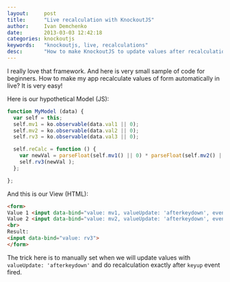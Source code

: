 ```yaml
---
layout:     post
title:      "Live recalculation with KnockoutJS"
author:     Ivan Demchenko
date:       2013-03-03 12:42:18
categories: knockoutjs
keywords:   "knockoutjs, live, recalculations"
desc:       "How to make KnockoutJS to update values after recalculation of model in live"
---
```

I really love that framework. And here is very small sample of code for beginners. How to make my app recalculate values of form automatically in live? It is very easy!

Here is our hypothetical Model (JS):

```js
function MyModel (data) {
  var self = this;
  self.mv1 = ko.observable(data.val1 || 0);
  self.mv2 = ko.observable(data.val2 || 0);
  self.rv3 = ko.observable(data.val3 || 0);

  self.reCalc = function () {
    var newVal = parseFloat(self.mv1() || 0) * parseFloat(self.mv2() || 0);
    self.rv3(newVal );
  };

};
```

And this is our View (HTML):

```html
<form>
Value 1 <input data-bind="value: mv1, valueUpdate: 'afterkeydown', event: { keyup: reCalc }">
Value 2 <input data-bind="value: mv2, valueUpdate: 'afterkeydown', event: { keyup: reCalc }">
<br>
Result:
<input data-bind="value: rv3">
</form>
```

The trick here is to manually set when we will update values with `valueUpdate: 'afterkeydown'` and do recalculation exactly after `keyup` event fired.